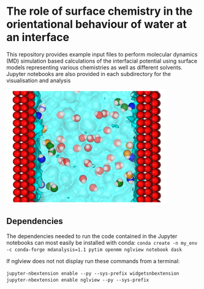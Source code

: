 # The role of surface chemistry in the orientational behaviour of water at an interface 

This repository provides example input files to perform molecular dynamics (MD) simulation based calculations of the interfacial potential using surface models representing various chemistries as well as different solvents. Jupyter notebooks are also provided in each subdirectory for the visualisation and analysis


<img src="cap.png" width="420" height="300">

## Dependencies
The dependencies needed to run the code contained in the Jupyter notebooks can most easily be installed with conda:
  `conda create -n my_env -c conda-forge mdanalysis=1.1 pytim openmm nglview notebook dask`

If nglview does not not display run these commands from a terminal: 

  `jupyter-nbextension enable --py --sys-prefix widgetsnbextension`
  `jupyter-nbextension enable nglview --py --sys-prefix`

